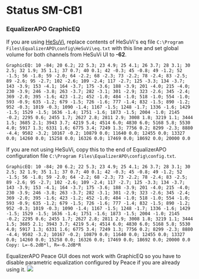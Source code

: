 # Status SM-CB1
### EqualizerAPO GraphicEQ
If you are using [HeSuVi](https://sourceforge.net/projects/hesuvi/), replace contents of HeSuVi's eq file `C:\Program Files\EqualizerAPO\config\HeSuVi\eq.txt` with this line and set global volume for both channels from HeSuVi UI to **-62**.
```
GraphicEQ: 10 -84; 20 6.2; 22 5.3; 23 4.9; 25 4.1; 26 3.7; 28 3.1; 30 2.5; 32 1.9; 35 1.1; 37 0.7; 40 0.1; 42 -0.3; 45 -0.8; 49 -1.2; 52 -1.5; 56 -1.8; 59 -2.0; 64 -2.2; 68 -2.3; 73 -2.2; 78 -2.4; 83 -2.5; 89 -2.6; 95 -2.7; 102 -2.6; 109 -2.4; 117 -2.7; 125 -3.3; 134 -3.7; 143 -3.9; 153 -4.1; 164 -3.7; 175 -3.6; 188 -3.9; 201 -4.0; 215 -4.0; 230 -3.9; 246 -3.8; 263 -3.7; 282 -3.1; 301 -2.9; 323 -2.6; 345 -2.4; 369 -2.0; 395 -1.6; 423 -1.2; 452 -1.0; 484 -1.0; 518 -1.0; 554 -1.0; 593 -0.9; 635 -1.2; 679 -1.5; 726 -1.6; 777 -1.4; 832 -1.5; 890 -1.2; 952 -0.3; 1019 -0.3; 1090 -1.4; 1167 -1.5; 1248 -1.7; 1336 -1.6; 1429 -1.5; 1529 -1.5; 1636 -1.4; 1751 -1.6; 1873 -1.5; 2004 -1.0; 2145 -0.2; 2295 0.6; 2455 1.7; 2627 2.8; 2811 2.9; 3008 1.8; 3219 1.1; 3444 1.5; 3685 2.1; 3943 3.7; 4219 5.4; 4514 6.0; 4830 6.0; 5168 5.8; 5530 4.0; 5917 1.3; 6331 1.6; 6775 3.4; 7249 1.3; 7756 0.2; 8299 -2.3; 8880 -4.4; 9502 -3.2; 10167 -0.2; 10879 0.0; 11640 0.0; 12455 0.0; 13327 0.0; 14260 0.0; 15258 0.0; 16326 0.0; 17469 0.0; 18692 0.0; 20000 0.0
```
If you are not using HeSuVi, copy this to the end of EqualizerAPO configuration file `C:\Program Files\EqualizerAPO\config\config.txt`.
```
GraphicEQ: 10 -84; 20 6.2; 22 5.3; 23 4.9; 25 4.1; 26 3.7; 28 3.1; 30 2.5; 32 1.9; 35 1.1; 37 0.7; 40 0.1; 42 -0.3; 45 -0.8; 49 -1.2; 52 -1.5; 56 -1.8; 59 -2.0; 64 -2.2; 68 -2.3; 73 -2.2; 78 -2.4; 83 -2.5; 89 -2.6; 95 -2.7; 102 -2.6; 109 -2.4; 117 -2.7; 125 -3.3; 134 -3.7; 143 -3.9; 153 -4.1; 164 -3.7; 175 -3.6; 188 -3.9; 201 -4.0; 215 -4.0; 230 -3.9; 246 -3.8; 263 -3.7; 282 -3.1; 301 -2.9; 323 -2.6; 345 -2.4; 369 -2.0; 395 -1.6; 423 -1.2; 452 -1.0; 484 -1.0; 518 -1.0; 554 -1.0; 593 -0.9; 635 -1.2; 679 -1.5; 726 -1.6; 777 -1.4; 832 -1.5; 890 -1.2; 952 -0.3; 1019 -0.3; 1090 -1.4; 1167 -1.5; 1248 -1.7; 1336 -1.6; 1429 -1.5; 1529 -1.5; 1636 -1.4; 1751 -1.6; 1873 -1.5; 2004 -1.0; 2145 -0.2; 2295 0.6; 2455 1.7; 2627 2.8; 2811 2.9; 3008 1.8; 3219 1.1; 3444 1.5; 3685 2.1; 3943 3.7; 4219 5.4; 4514 6.0; 4830 6.0; 5168 5.8; 5530 4.0; 5917 1.3; 6331 1.6; 6775 3.4; 7249 1.3; 7756 0.2; 8299 -2.3; 8880 -4.4; 9502 -3.2; 10167 -0.2; 10879 0.0; 11640 0.0; 12455 0.0; 13327 0.0; 14260 0.0; 15258 0.0; 16326 0.0; 17469 0.0; 18692 0.0; 20000 0.0
Copy: L=-6.2dB*l, R=-6.2dB*R
```
EqualizerAPO Peace GUI does not work with GraphicEQ so you have to disable parametric equalization configured by Peace if you are already using it.
![](https://raw.githubusercontent.com/jaakkopasanen/AutoEq/master/results/Innerfidelity%202017/innerfidelity/onear/Status%20SM-CB1/Status%20SM-CB1.png)
